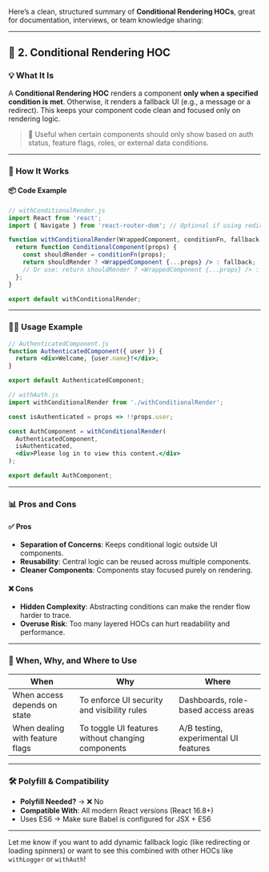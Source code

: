 Here’s a clean, structured summary of **Conditional Rendering HOCs**, great for documentation, interviews, or team knowledge sharing:

---

## 🔄 2. Conditional Rendering HOC

### 💡 What It Is
A **Conditional Rendering HOC** renders a component **only when a specified condition is met**. Otherwise, it renders a fallback UI (e.g., a message or a redirect). This keeps your component code clean and focused only on rendering logic.

> 🧠 Useful when certain components should only show based on auth status, feature flags, roles, or external data conditions.

---

### 🧱 How It Works

#### 📦 Code Example

```jsx
// withConditionalRender.js
import React from 'react';
import { Navigate } from 'react-router-dom'; // Optional if using redirects

function withConditionalRender(WrappedComponent, conditionFn, fallback = null) {
  return function ConditionalComponent(props) {
    const shouldRender = conditionFn(props);
    return shouldRender ? <WrappedComponent {...props} /> : fallback;
    // Or use: return shouldRender ? <WrappedComponent {...props} /> : <Navigate to="/login" />;
  };
}

export default withConditionalRender;
```

---

### 🧑‍💻 Usage Example

```jsx
// AuthenticatedComponent.js
function AuthenticatedComponent({ user }) {
  return <div>Welcome, {user.name}!</div>;
}

export default AuthenticatedComponent;
```

```jsx
// withAuth.js
import withConditionalRender from './withConditionalRender';

const isAuthenticated = props => !!props.user;

const AuthComponent = withConditionalRender(
  AuthenticatedComponent,
  isAuthenticated,
  <div>Please log in to view this content.</div>
);

export default AuthComponent;
```

---

### 📊 Pros and Cons

#### ✅ Pros
- **Separation of Concerns**: Keeps conditional logic outside UI components.
- **Reusability**: Central logic can be reused across multiple components.
- **Cleaner Components**: Components stay focused purely on rendering.

#### ❌ Cons
- **Hidden Complexity**: Abstracting conditions can make the render flow harder to trace.
- **Overuse Risk**: Too many layered HOCs can hurt readability and performance.

---

### 📍 When, Why, and Where to Use

| When                          | Why                                               | Where                                      |
|------------------------------|----------------------------------------------------|--------------------------------------------|
| When access depends on state | To enforce UI security and visibility rules       | Dashboards, role-based access areas        |
| When dealing with feature flags | To toggle UI features without changing components | A/B testing, experimental UI features      |

---

### 🛠 Polyfill & Compatibility

- **Polyfill Needed?** → ❌ No
- **Compatible With**: All modern React versions (React 16.8+)
- Uses ES6 → Make sure Babel is configured for JSX + ES6

---

Let me know if you want to add dynamic fallback logic (like redirecting or loading spinners) or want to see this combined with other HOCs like `withLogger` or `withAuth`!